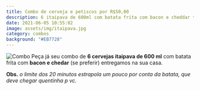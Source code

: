 ```yaml
---
title: Combo de cerveja e petiscos por R$50,00
description: 6 itaipava de 600ml com batata frita com bacon e cheddar todas as quartas.
date: 2021-06-05 10:55:02
image: assets/img/itaipava.jpg
category: combos
background: "#EB7728"
---
```

![Combo](/assets/img/itaipava.jpg)
Peça já seu combo de **6 cervejas itaipava de 600 ml** com batata frita com **bacon e chedar** (se preferir) entregamos na sua casa.

**Obs.** *o limite dos 20 minutos estrapola um pouco por conta da batata, que deve chegar quentinha p vc.*
